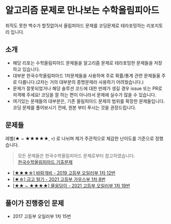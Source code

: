 # 알고리즘 문제로 만나보는 수학올림피아드

취직도 못한 백수가 할짓없어서 올림피아드 문제를 코딩문제로 테라포밍하는 리포지토리 입니다.

## 소개

* 해당 리포는 수학올림피아드 문제들을 알고리즘 문제로 테라포밍한 문제들을 저장하고 있습니다.
* 대부분 한국수학올림피아드 1차문제들을 사용하며 주로 확률/통계 관련 문제들울 주로 다룹니다.(2차는 거의 대부분의 증명문제라 사용하기 어려웠습니다.)
* 문제가 잘못되었거나 해당 솔루션 코드에 대한 반례가 생길 경우 issue 또는 PR로 저격해 주세요! 코딩을 잘 하는 편이 아니라서 문제에 실수가 많을 수 있습니다.
* 여기있는 문제들의 대부분은, 기존 올림피아드 문제의 범위를 확장한 문제들입니다. 코딩 문제를 풀어보시기 전에, 원본 부터 푸시는 것을 권장드립니다.

## 문제들

레벨(★ ~ ★★★★★, 💀) 로 나뉘며 제가 주관적으로 체감한 난이도를 기준으로 정했습니다.

> 모든 문제들은 한국수학올림피아드 문제로부터 참고하였습니다. \
> [한국수학올림피아드 기출문제](https://www.kmo.or.kr/kmo/sub07.html)

* [[★★★☆] 바람개비 - 2019 고등부 오일러부 1차 12번](kmo-2019-high-euler-1st-12/)
* [[★☆] 금고 털기 - 2021 고등부 가우스부 1차 8번](kmo-2021-high-gauss-1st-8/)
* [[★★ ~ ★★★★] 물웅덩이 - 2021 고등부 오일러부 1차 19번](kmo-2021-high-euler-1st-19/)

## 풀이가 진행중인 문제
* 2017 고등부 오일러부 1차 15번
